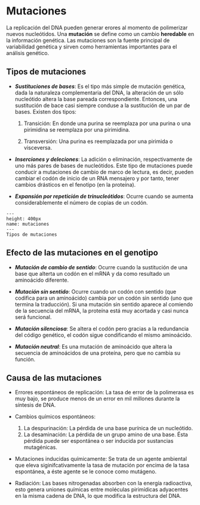 # Mutaciones

La replicación del DNA pueden generar erores al momento de polimerizar nuevos nucleótidos. Una **mutación** se define como un cambio **heredable** en la información genética. Las mutaciones son la fuente principal de variabilidad genética y sirven como herramientas importantes para el análisis genético. 

## Tipos de mutaciones

* ***Sustituciones de bases***: Es el tipo más simple de mutación genética, dada la naturaleza complementaria del DNA, la alteración de un sólo nucleótido altera la base pareada correspondiente. Entonces, una sustitución de bace casi siempre conduse a la sustitución de un par de bases. Existen dos tipos: 
	
	1. Transición: En donde una purina se reemplaza por una purina o una pirimidina se reemplaza por una pirimidina. 

	2. Transversión: Una purina es reemplazada por una pirimida o visceversa. 


* ***Inserciones y deleciones***: La adición o eliminación, respectivamente de uno más pares de bases de nucleótidos. Este tipo de mutaciones puede conducir a mutaciones de cambio de marco de lectura, es decir, pueden cambiar el codón de inicio de un RNA mensajero y por tanto, tener cambios drásticos en el fenotipo (en la proteína).

* ***Expansión por repetición de trinucleótidos***: Ocurre cuando se aumenta considerablemente el número de copias de un codón. 


```{figure} ../img/mutaciones.png
---
height: 400px
name: mutaciones
---
Tipos de mutaciones
```

## Efecto de las mutaciones en el genotipo

* ***Mutación de cambio de sentido***: Ocurre cuando la sustitución de una base que alterta un codón en el mRNA y da como resultado un aminoácido diferente. 

* ***Mutación sin sentido***: Ocurre cuando un codón con sentido (que codifica para un aminoácido) cambia por un codón sin sentido (uno que termina la traducción). Si una mutación sin sentido aparece al comiendo de la secuencia del mRNA, la proteína está muy acortada y casi nunca será funcional. 

* ***Mutación silenciosa***: Se altera el codón pero gracias a la redundancia del código genético, el codón sigue condificando el mismo aminoácido. 

* ***Mutación neutral***: Es una mutación de aminoácido que altera la secuencia de aminoácidos de una proteína, pero que no cambia su función. 

## Causa de las mutaciones

* Errores espontáneos de replicación: La tasa de error de la polimerasa es muy bajo, se produce menos de un error en mil millones durante la síntesis de DNA. 

* Cambios químicos espontáneos: 
	1. La despurinación: La pérdida de una base purínica de un nucleótido. 
	2. La desaminación: La pérdida de un grupo amino de una base. Ésta pérdida puede ser espontánea o ser inducida por sustancias mutagénicas. 

* Mutaciones inducidas químicamente: Se trata de un agente ambiental que eleva siginifcativamente la tasa de mutación por encima de la tasa espontánea, a éste agente se le conoce como mutágeno.

* Radiación: Las bases nitrogenadas absorben con la energía radioactiva, esto genera uniones químicas entre moléculas pirimídicas adyacentes en la misma cadena de DNA, lo que modifica la estructura del DNA. 

